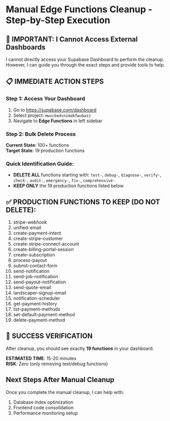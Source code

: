 # Manual Edge Functions Cleanup - Step-by-Step Execution

## 🚨 IMPORTANT: I Cannot Access External Dashboards

I cannot directly access your Supabase Dashboard to perform the cleanup. However, I can guide you through the exact steps and provide tools to help.

## 📋 IMMEDIATE ACTION STEPS

### Step 1: Access Your Dashboard
1. Go to https://supabase.com/dashboard
2. Select project: `mwvcbedvnimabfwubazz`
3. Navigate to **Edge Functions** in left sidebar

### Step 2: Bulk Delete Process
**Current State**: 100+ functions  
**Target State**: 19 production functions

### Quick Identification Guide:
- **DELETE ALL** functions starting with: `test-`, `debug-`, `diagnose-`, `verify-`, `check-`, `audit-`, `emergency-`, `fix-`, `comprehensive-`
- **KEEP ONLY** the 19 production functions listed below

## ✅ PRODUCTION FUNCTIONS TO KEEP (DO NOT DELETE):

1. stripe-webhook
2. unified-email  
3. create-payment-intent
4. create-stripe-customer
5. create-stripe-connect-account
6. create-billing-portal-session
7. create-subscription
8. process-payout
9. submit-contact-form
10. send-notification
11. send-job-notification
12. send-payout-notification
13. send-quote-email
14. landscaper-signup-email
15. notification-scheduler
16. get-payment-history
17. list-payment-methods
18. set-default-payment-method
19. delete-payment-method

## 🎯 SUCCESS VERIFICATION
After cleanup, you should see exactly **19 functions** in your dashboard.

**ESTIMATED TIME**: 15-20 minutes  
**RISK**: Zero (only removing test/debug functions)

## Next Steps After Manual Cleanup
Once you complete the manual cleanup, I can help with:
1. Database index optimization
2. Frontend code consolidation
3. Performance monitoring setup